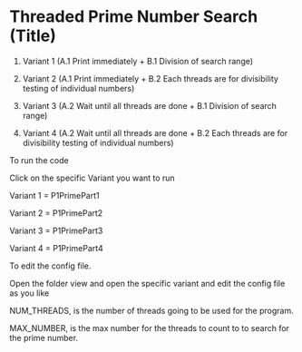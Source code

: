 # Threaded Prime Number Search  (Title)



1. Variant 1 (A.1 Print immediately + B.1 Division of search range)

2. Variant 2 (A.1 Print immediately + B.2 Each threads are for divisibility testing of individual numbers)

3. Variant 3 (A.2 Wait until all threads are done + B.1 Division of search range)

4. Variant 4 (A.2 Wait until all threads are done + B.2 Each threads are for divisibility testing of individual numbers)



To run the code

Click on the specific Variant you want to run

Variant 1 = P1PrimePart1

Variant 2 = P1PrimePart2

Variant 3 = P1PrimePart3

Variant 4 = P1PrimePart4



To edit the config file.

Open the folder view and open the specific variant and edit the config file as you like

NUM_THREADS, is the number of threads going to be used for the program.

MAX_NUMBER, is the max number for the threads to count to to search for the prime number.
